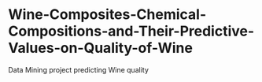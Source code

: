 # Wine-Composites-Chemical-Compositions-and-Their-Predictive-Values-on-Quality-of-Wine
Data Mining project predicting Wine quality 
